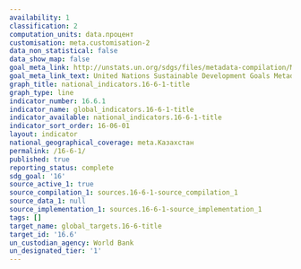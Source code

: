 ```yaml
---
availability: 1
classification: 2
computation_units: data.процент
customisation: meta.customisation-2
data_non_statistical: false
data_show_map: false
goal_meta_link: http://unstats.un.org/sdgs/files/metadata-compilation/Metadata-Goal-16.pdf
goal_meta_link_text: United Nations Sustainable Development Goals Metadata (pdf 1361kB)
graph_title: national_indicators.16-6-1-title
graph_type: line
indicator_number: 16.6.1
indicator_name: global_indicators.16-6-1-title
indicator_available: national_indicators.16-6-1-title
indicator_sort_order: 16-06-01
layout: indicator
national_geographical_coverage: meta.Казахстан
permalink: /16-6-1/
published: true
reporting_status: complete
sdg_goal: '16'
source_active_1: true
source_compilation_1: sources.16-6-1-source_compilation_1
source_data_1: null
source_implementation_1: sources.16-6-1-source_implementation_1
tags: []
target_name: global_targets.16-6-title
target_id: '16.6'
un_custodian_agency: World Bank
un_designated_tier: '1'
---
```

